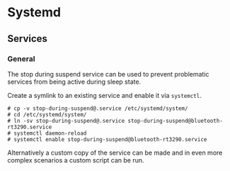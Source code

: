 # Systemd

## Services

### General

The stop during suspend service can be used to prevent problematic services from being active during sleep state.

Create a symlink to an existing service and enable it via `systemctl`.

```
# cp -v stop-during-suspend@.service /etc/systemd/system/
# cd /etc/systemd/system/
# ln -sv stop-during-suspend@.service stop-during-suspend@bluetooth-rt3290.service
# systemctl daemon-reload
# systemctl enable stop-during-suspend@bluetooth-rt3290.service
```

Alternatively a custom copy of the service can be made and in even more complex scenarios a custom script can be run.
